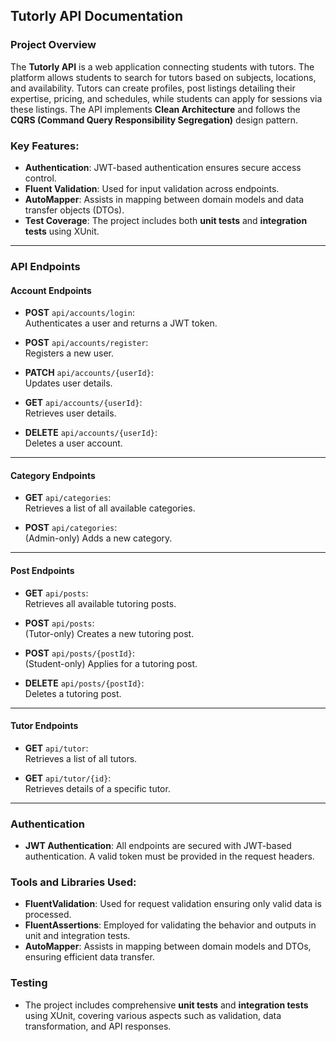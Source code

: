 ## Tutorly API Documentation

### Project Overview
The **Tutorly API** is a web application connecting students with tutors. The platform allows students to search for tutors based on subjects, locations, and availability. Tutors can create profiles, post listings detailing their expertise, pricing, and schedules, while students can apply for sessions via these listings. The API implements **Clean Architecture** and follows the **CQRS (Command Query Responsibility Segregation)** design pattern.

### Key Features:
- **Authentication**: JWT-based authentication ensures secure access control.
- **Fluent Validation**: Used for input validation across endpoints.
- **AutoMapper**: Assists in mapping between domain models and data transfer objects (DTOs).
- **Test Coverage**: The project includes both **unit tests** and **integration tests** using XUnit.

---

### API Endpoints

#### **Account Endpoints**
- **POST** `api/accounts/login`:  
  Authenticates a user and returns a JWT token.
  
- **POST** `api/accounts/register`:  
  Registers a new user.
  
- **PATCH** `api/accounts/{userId}`:  
  Updates user details.
  
- **GET** `api/accounts/{userId}`:  
  Retrieves user details.
  
- **DELETE** `api/accounts/{userId}`:  
  Deletes a user account.

---

#### **Category Endpoints**
- **GET** `api/categories`:  
  Retrieves a list of all available categories.
  
- **POST** `api/categories`:  
  (Admin-only) Adds a new category.

---

#### **Post Endpoints**
- **GET** `api/posts`:  
  Retrieves all available tutoring posts.
  
- **POST** `api/posts`:  
  (Tutor-only) Creates a new tutoring post.
  
- **POST** `api/posts/{postId}`:  
  (Student-only) Applies for a tutoring post.
  
- **DELETE** `api/posts/{postId}`:  
  Deletes a tutoring post.

---

#### **Tutor Endpoints**
- **GET** `api/tutor`:  
  Retrieves a list of all tutors.
  
- **GET** `api/tutor/{id}`:  
  Retrieves details of a specific tutor.

---

### Authentication
- **JWT Authentication**: All endpoints are secured with JWT-based authentication. A valid token must be provided in the request headers.

### Tools and Libraries Used:
- **FluentValidation**: Used for request validation ensuring only valid data is processed.
- **FluentAssertions**: Employed for validating the behavior and outputs in unit and integration tests.
- **AutoMapper**: Assists in mapping between domain models and DTOs, ensuring efficient data transfer.

### Testing
- The project includes comprehensive **unit tests** and **integration tests** using XUnit, covering various aspects such as validation, data transformation, and API responses.
